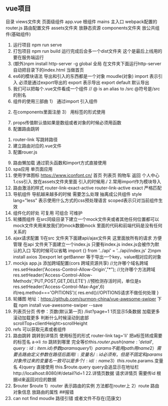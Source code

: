## vue项目
目录 
views文件夹 页面级组件
app.vue  根组件 
mains 主入口 webpack配置的
router.js 路由配置文件 
assets文件夹 放静态资源
components文件夹 放公共组件(基础组件)

1. 运行项目 
npm run serve 
2. 打包项目
npm run build 
运行完成后会多一个dist文件夹 这个是最后上线用的  要在服务端运行 
3. (额外)npm install 
http-server -g  global 全局  在文件夹下面运行http-server 自动把目录下的index.html 当做首页 
4. es6的模块语法  导出和引入的东西都是一个对象 moudle(对象) 
import 表示引入 必须是通过export导出的
export 表示导出 
export default 默认导出 
5. 我们可以把每个.vue文件看成一个组件 // @ is an alias to /src  @符号是/src的别名
6. 组件的使用三部曲 
1） 通过import 引入组件
2)  在components里面注册
3） 用标签的形式使用
7. props传值默认值如果是数组或者对象的时候必须用函数
8. 配置路由跳转
1) router-link 写跳转路径 
2) 建立路由对应的.vue文件
3) 配置rouer.js  
9. 路由懒加载 
通过箭头函数和import方式直接使用  
10. spa应用 单页面应用 
11. 使用字体图标 https://www.iconfont.cn/ 
    首页 列表页 购物车 返回  个人中心 
    1.css引入 放在assets文件夹里面 引入的时候用./
    2.常用import作为模块导入
12. 路由激活的样式 router-link-exact-active router-link-active 
exact 严格匹配 
13. 导航组件 导航越来越多的时候 需要怎么处理 抽离成公共组件
style lang="less" 表示使用什么方式的css预处理语言 scoped表示只对当前组件生效
14. 组件化的好处 可复用 可组合 可维护  
15. 轮播图组件 在src同级目录下建立一个mock文件夹或者其他任何位置都可以 mock文件夹用来放我们的mock数据mock 里面的代码和前端代码是没有任何关系的
16. ajax请求配置 
1)在src 文件夹下面建api/ajax文件夹 这里面放所有的请求 方便管理 在api 文件夹下面建立一个index.js 只要有index.js index.js会被作为默认的入口 写的时候可以省略 import {} from '../api' = '../api/index.js' 
2)npm install axios
3)export let getBanner 等于导出一个key，value相对应的对象
17. mockjs app.js 添加跨域配置(cors 跨域资源共享)
//允许哪个域名跨域 
res.setHeader('Access-Control-Allow-Origin',"*");
//允许哪个方法跨域
res.setHeader('Access-Control-Allow-Methods','PUT,POST,GET,DELETE')
//预检测存活时间，单位是s
res.setHeader('Access-Control-Max-Age',6)
if(req.method==='OPITIONS'){
    res.end()//OPITIONS请求不做任何处理
}
18. 轮播图 地址：https://github.com/surmon-china/vue-awesome-swiper 下载 npm install vue-awesome-swiper --save
19. 列表页分页 传参：页数(默认第一页) /list?page=1 1页显示5条数据 加载更多 滚动加载更多 判断什么时候滚动到底部 scrollTop+clientHeight>scrollHeight
20. refs 可以获取元素或者组件
21. 路由跳转 跳转到详情页 使用标签的形式 router-link tag='li' 把a标签转成需要的标签名 a->li :to 跳转到哪里 完全等价this.$router.push({name:'detail',query:{id:item.id}}) 参数 params query 
1）params 不能用path 用name
2）需要去路由定义参数在路径后面用 /:变量名 /:id 必须有，但是不固定 和params对象传过来的变量名一致 可以是多个 /:id/:name
3）this.$route.params.变量名 4)query 直接使用 this.$route.query query会追显示在地址栏 http://localhost:8080/#/detail?id=1 22.详情页数据 请求详情页 需要传id 根据id来返回对应的数据
22. $router $route 
1）router 表示路由的实例 方法都在router上
2）route 路由对象信息 放路由的属性
##报错 
1. can not find moudle 
路径引错 或者文件不存在(范康文)